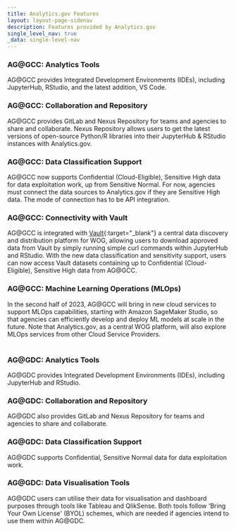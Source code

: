 ```yaml
---
title: Analytics.gov Features
layout: layout-page-sidenav
description: Features provided by Analytics.gov
single_level_nav: true
_data: single-level-nav
---
```


### AG@GCC: Analytics Tools

AG@GCC provides Integrated Development Environments (IDEs), including JupyterHub, RStudio, and the latest addition, VS Code.

### AG@GCC: Collaboration and Repository

AG@GCC provides GitLab and Nexus Repository for teams and agencies to share and collaborate. Nexus Repository allows users to get the latest versions of open-source Python/R libraries into their JupyterHub & RStudio instances with Analytics.gov.

### AG@GCC: Data Classification Support

AG@GCC now supports Confidential (Cloud-Eligible), Sensitive High data for data exploitation work, up from Sensitive Normal. For now, agencies must connect the data sources to Analytics.gov if they are Sensitive High data. The mode of connection has to be API integration.

### AG@GCC: Connectivity with Vault

AG@GCC is integrated with [Vault](/products/categories/data-and-apis/vault/){:target="_blank"} a central data discovery and distribution platform for WOG, allowing users to download approved data from Vault by simply running simple curl commands within JupyterHub and RStudio. With the new data classification and sensitivity support, users can now access Vault datasets containing up to Confidential (Cloud-Eligible), Sensitive High data from AG@GCC.

### AG@GCC: Machine Learning Operations (MLOps)

In the second half of 2023, AG@GCC will bring in new cloud services to support MLOps capabilities, starting with Amazon SageMaker Studio, so that agencies can efficiently develop and deploy ML models at scale in the future. Note that Analytics.gov, as a central WOG platform, will also explore MLOps services from other Cloud Service Providers.
<br>
<br>

### AG@GDC: Analytics Tools

AG@GDC provides Integrated Development Environments (IDEs), including JupyterHub and RStudio.

### AG@GDC: Collaboration and Repository

AG@GDC also provides GitLab and Nexus Repository for teams and agencies to share and collaborate.

### AG@GDC: Data Classification Support

AG@GDC supports Confidential, Sensitive Normal data for data exploitation work.

### AG@GDC: Data Visualisation Tools

AG@GDC users can utilise their data for visualisation and dashboard purposes through tools like Tableau and QlikSense. Both tools follow 'Bring Your Own License' (BYOL) schemes, which are needed if agencies intend to use them within AG@GDC.


